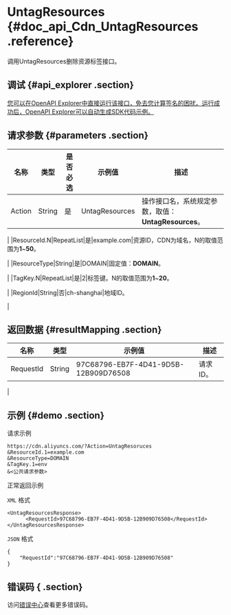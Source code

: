# UntagResources {#doc_api_Cdn_UntagResources .reference}

调用UntagResources删除资源标签接口。

## 调试 {#api_explorer .section}

[您可以在OpenAPI Explorer中直接运行该接口，免去您计算签名的困扰。运行成功后，OpenAPI Explorer可以自动生成SDK代码示例。](https://api.aliyun.com/#product=Cdn&api=UntagResources&type=RPC&version=2018-05-10)

## 请求参数 {#parameters .section}

|名称|类型|是否必选|示例值|描述|
|--|--|----|---|--|
|Action|String|是|UntagResources|操作接口名，系统规定参数，取值：**UntagResources**。

 |
|ResourceId.N|RepeatList|是|example.com|资源ID，CDN为域名，N的取值范围为**1**~**50**。

 |
|ResourceType|String|是|DOMAIN|固定值：**DOMAIN**。

 |
|TagKey.N|RepeatList|是|2|标签键。N的取值范围为**1**~**20**。

 |
|RegionId|String|否|ch-shanghai|地域ID。

 |

## 返回数据 {#resultMapping .section}

|名称|类型|示例值|描述|
|--|--|---|--|
|RequestId|String|97C68796-EB7F-4D41-9D5B-12B909D76508|请求ID。

 |

## 示例 {#demo .section}

请求示例

``` {#request_demo}
https://cdn.aliyuncs.com/?Action=UntagResoruces
&ResourceId.1=example.com
&ResourceType=DOMAIN
&TagKey.1=env
&<公共请求参数>
```

正常返回示例

`XML` 格式

``` {#xml_return_success_demo}
<UntagResourcesResponse>	
      <RequestId>97C68796-EB7F-4D41-9D5B-12B909D76508</RequestId>
</UntagResourcesResponse>
```

`JSON` 格式

``` {#json_return_success_demo}
{
	"RequestId":"97C68796-EB7F-4D41-9D5B-12B909D76508"
}
```

## 错误码 { .section}

访问[错误中心](https://error-center.aliyun.com/status/product/Cdn)查看更多错误码。

